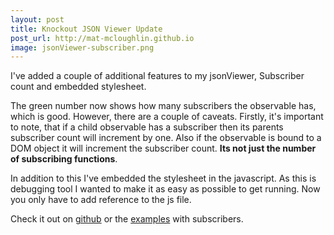 ```yaml
---
layout: post
title: Knockout JSON Viewer Update
post_url: http://mat-mcloughlin.github.io
image: jsonViewer-subscriber.png
---
```


I've added a couple of additional features to my jsonViewer, Subscriber count and embedded stylesheet.

The green number now shows how many subscribers the observable has, which is good. However, there are a couple of caveats. Firstly, it's important to note, that if a child observable has a subscriber then its parents subscriber count will increment by one. Also if the observable is bound to a DOM object it will increment the subscriber count. **Its not just the number of subscribing functions**.

In addition to this I've embedded the stylesheet in the javascript. As this is debugging tool I wanted to make it as easy as possible to get running. Now you only have to add reference to the js file.

Check it out on [github](https://github.com/mat-mcloughlin/jsonViewer) or the [examples](http://jsfiddle.net/mjmcloug/4F4VX/9/) with subscribers.	